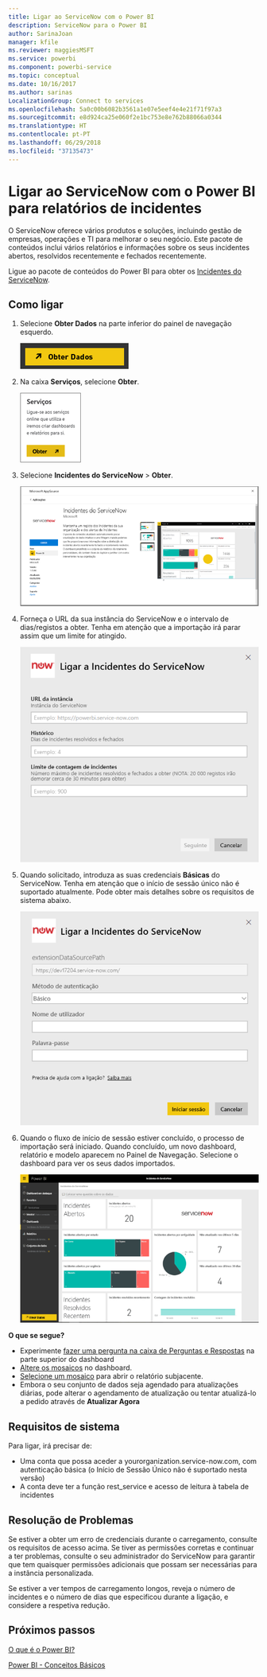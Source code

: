 ```yaml
---
title: Ligar ao ServiceNow com o Power BI
description: ServiceNow para o Power BI
author: SarinaJoan
manager: kfile
ms.reviewer: maggiesMSFT
ms.service: powerbi
ms.component: powerbi-service
ms.topic: conceptual
ms.date: 10/16/2017
ms.author: sarinas
LocalizationGroup: Connect to services
ms.openlocfilehash: 5a0c00b6082b3561a1e07e5eef4e4e21f71f97a3
ms.sourcegitcommit: e8d924ca25e060f2e1bc753e8e762b88066a0344
ms.translationtype: HT
ms.contentlocale: pt-PT
ms.lasthandoff: 06/29/2018
ms.locfileid: "37135473"
---
```

# <a name="connect-to-servicenow-with-power-bi-for-incident-reporting"></a>Ligar ao ServiceNow com o Power BI para relatórios de incidentes
O ServiceNow oferece vários produtos e soluções, incluindo gestão de empresas, operações e TI para melhorar o seu negócio. Este pacote de conteúdos inclui vários relatórios e informações sobre os seus incidentes abertos, resolvidos recentemente e fechados recentemente.  

Ligue ao pacote de conteúdos do Power BI para obter os [Incidentes do ServiceNow](https://app.powerbi.com/getdata/services/servicenow).

## <a name="how-to-connect"></a>Como ligar
1. Selecione **Obter Dados** na parte inferior do painel de navegação esquerdo.
   
   ![](media/service-connect-to-servicenow/pbi_getdata.png) 
2. Na caixa **Serviços**, selecione **Obter**.
   
   ![](media/service-connect-to-servicenow/pbi_getservices.png) 
3. Selecione **Incidentes do ServiceNow** \>  **Obter**.
   
   ![](media/service-connect-to-servicenow/connect.png)
4. Forneça o URL da sua instância do ServiceNow e o intervalo de dias/registos a obter. Tenha em atenção que a importação irá parar assim que um limite for atingido.
   
   ![](media/service-connect-to-servicenow/params.png)
5. Quando solicitado, introduza as suas credenciais **Básicas** do ServiceNow. Tenha em atenção que o início de sessão único não é suportado atualmente. Pode obter mais detalhes sobre os requisitos de sistema abaixo.
   
   ![](media/service-connect-to-servicenow/creds.png)
6. Quando o fluxo de início de sessão estiver concluído, o processo de importação será iniciado. Quando concluído, um novo dashboard, relatório e modelo aparecem no Painel de Navegação. Selecione o dashboard para ver os seus dados importados.
   
    ![](media/service-connect-to-servicenow/dashboard.png)

**O que se segue?**

* Experimente [fazer uma pergunta na caixa de Perguntas e Respostas](power-bi-q-and-a.md) na parte superior do dashboard
* [Altere os mosaicos](service-dashboard-edit-tile.md) no dashboard.
* [Selecione um mosaico](service-dashboard-tiles.md) para abrir o relatório subjacente.
* Embora o seu conjunto de dados seja agendado para atualizações diárias, pode alterar o agendamento de atualização ou tentar atualizá-lo a pedido através de **Atualizar Agora**

## <a name="system-requirements"></a>Requisitos de sistema
Para ligar, irá precisar de:  

* Uma conta que possa aceder a yourorganization.service-now.com, com autenticação básica (o Início de Sessão Único não é suportado nesta versão)  
* A conta deve ter a função rest_service e acesso de leitura à tabela de incidentes  

## <a name="troubleshooting"></a>Resolução de Problemas
Se estiver a obter um erro de credenciais durante o carregamento, consulte os requisitos de acesso acima. Se tiver as permissões corretas e continuar a ter problemas, consulte o seu administrador do ServiceNow para garantir que tem quaisquer permissões adicionais que possam ser necessárias para a instância personalizada.

Se estiver a ver tempos de carregamento longos, reveja o número de incidentes e o número de dias que especificou durante a ligação, e considere a respetiva redução.

## <a name="next-steps"></a>Próximos passos
[O que é o Power BI?](power-bi-overview.md)

[Power BI - Conceitos Básicos](service-basic-concepts.md)

